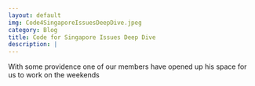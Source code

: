 ```yaml
---
layout: default
img: Code4SingaporeIssuesDeepDive.jpeg
category: Blog
title: Code for Singapore Issues Deep Dive
description: |
---
```

 With some providence one of our members have opened up his space for us to work on the weekends